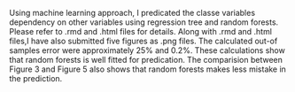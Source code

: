 Using machine learning approach, I predicated the classe variables
dependency on other variables using regression tree and random forests.
Please refer to .rmd and .html files for details. Along with .rmd and
.html files,I have also submitted five figures as .png files. The
calculated out-of samples error were approximately 25% and 0.2%. These
calculations show that random forests is well fitted for predication.
The comparision between Figure 3 and Figure 5 also shows that random
forests makes less mistake in the prediction.
